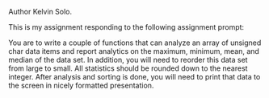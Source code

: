 Author Kelvin Solo.

This is my assignment responding to the following assignment prompt:

You are to write a couple of functions that can analyze an array of unsigned char data items and report analytics on the maximum, minimum, mean, and median of the data set. In addition, you will need to reorder this data set from large to small. All statistics should be rounded down to the nearest integer. After analysis and sorting is done, you will need to print that data to the screen in nicely formatted presentation. 
